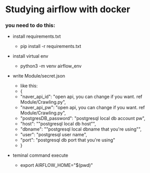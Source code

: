 # Studying airflow with docker

### you need to do this:
- install requirements.txt
    - pip install -r requirements.txt

- install virtual env
    - python3 -m venv airflow_env

- write Module/secret.json
    - like this:
    - {
    -    "naver_api_id": "open api, you can change if you want. ref Module/Crawling.py",
    -    "naver_api_pw": "open api, you can change if you want. ref Module/Crawling.py",
    -    "postgresDB_password": "postgresql local db account pw",
    -    "host": ""postgresql local db host"",
    -    "dbname": ""postgresql local dbname that you're using"",
    -    "user": "postgresql user name",
    -    "port": "postgresql db port that you're using"
    - }

- teminal command execute
    - export AIRFLOW_HOME="$(pwd)"